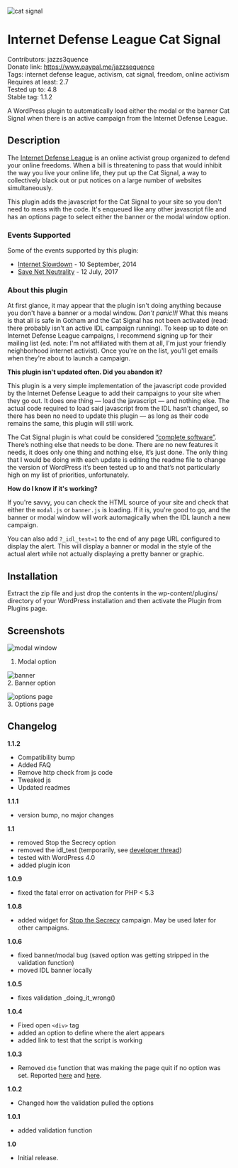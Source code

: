 ![cat signal](http://internetdefenseleague.org/images/vector/city_bat_signal.png)
# Internet Defense League Cat Signal

Contributors: jazzs3quence  
Donate link: https://www.paypal.me/jazzsequence  
Tags: internet defense league, activism, cat signal, freedom, online activism  
Requires at least: 2.7  
Tested up to: 4.8  
Stable tag: 1.1.2  

A WordPress plugin to automatically load either the modal or the banner Cat Signal when there is an active campaign from the Internet Defense League.

## Description

The [Internet Defense League](https://internetdefenseleague.org) is an online activist group organized to defend your online freedoms. When a bill is threatening to pass that would inhibit the way you live your online life, they put up the Cat Signal, a way to collectively black out or put notices on a large number of websites simultaneously.

This plugin adds the javascript for the Cat Signal to your site so you don't need to mess with the code. It's enqueued like any other javascript file and has an options page to select either the banner or the modal window option.

### Events Supported
Some of the events supported by this plugin:

* [Internet Slowdown](https://www.battleforthenet.com/sept10th/) - 10 September, 2014
* [Save Net Neutrality](https://www.battleforthenet.com/july12/) - 12 July, 2017

### About this plugin

At first glance, it may appear that the plugin isn't doing anything because you don't have a banner or a modal window. *Don't panic!!!* What this means is that all is safe in Gotham and the Cat Signal has not been activated (read: there probably isn't an active IDL campaign running). To keep up to date on Internet Defense League campaigns, I recommend signing up for their mailing list (ed. note: I'm not affiliated with them at all, I'm just your friendly neighborhood internet activist). Once you're on the list, you'll get emails when they're about to launch a campaign.

**This plugin isn't updated often. Did you abandon it?**

This plugin is a very simple implementation of the javascript code provided by the Internet Defense League to add their campaigns to your site when they go out. It does one thing — load the javascript — and nothing else. The actual code required to load said javascript from the IDL hasn’t changed, so there has been no need to update this plugin — as long as their code remains the same, this plugin will still work.

The Cat Signal plugin is what could be considered [“complete software”](https://engineering.hmn.md/how-we-work/philosophy/completion/). There’s nothing else that needs to be done. There are no new features it needs, it does only one thing and nothing else, it’s just done. The only thing that I would be doing with each update is editing the readme file to change the version of WordPress it’s been tested up to and that’s not particularly high on my list of priorities, unfortunately.

**How do I know if it's working?**

If you're savvy, you can check the HTML source of your site and check that either the `modal.js` or `banner.js` is loading. If it is, you're good to go, and the banner or modal window will work automagically when the IDL launch a new campaign.

You can also add `?_idl_test=1` to the end of any page URL configured to display the alert. This will display a banner or modal in the style of the actual alert while not actually displaying a pretty banner or graphic.

## Installation

Extract the zip file and just drop the contents in the wp-content/plugins/ directory of your WordPress installation and then activate the Plugin from Plugins page.

## Screenshots

![modal window](https://github.com/jazzsequence/Cat-Signal/raw/master/screenshot-1.png)  
1. Modal option

![banner](https://raw.github.com/jazzsequence/Cat-Signal/master/screenshot-2.png)  
2. Banner option

![options page](https://raw.github.com/jazzsequence/Cat-Signal/master/screenshot-3.png)  
3. Options page


## Changelog
**1.1.2**
- Compatibility bump
- Added FAQ
- Remove http check from js code
- Tweaked js
- Updated readmes

**1.1.1**
- version bump, no major changes

**1.1**
- removed Stop the Secrecy option
- removed the idl_test (temporarily, see [developer thread](https://groups.google.com/d/msg/internetdefenseleague/7OWDjdEDwJ0/HX1MBpjnbr8J))
- tested with WordPress 4.0
- added plugin icon

**1.0.9**
- fixed the fatal error on activation for PHP < 5.3

**1.0.8**
- added widget for [Stop the Secrecy](https://openmedia.org/stopthesecrecy/resources) campaign. May be used later for other campaigns.

**1.0.6**
- fixed banner/modal bug (saved option was getting stripped in the validation function)
- moved IDL banner locally

**1.0.5**
- fixes validation _doing_it_wrong()

**1.0.4**
- Fixed open `<div>` tag
- added an option to define where the alert appears
- added link to test that the script is working

**1.0.3**
- Removed `die` function that was making the page quit if no option was set. Reported [here](http://wordpress.org/support/topic/not-working-on-my-site-3) and [here](http://wordpress.org/support/topic/indexphp-quits-after-wordpress-meta-tag).

**1.0.2**
- Changed how the validation pulled the options

**1.0.1**
- added validation function

**1.0**
- Initial release.
